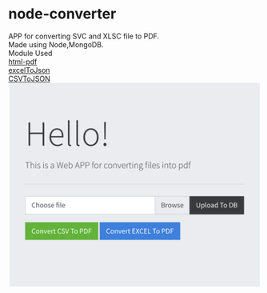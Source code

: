 # node-converter
APP for converting SVC and XLSC file to PDF.   
Made using Node,MongoDB.   
Module Used   
            [html-pdf](https://www.npmjs.com/package/html-pdf?activeTab=readme)    
            [excelToJson](https://www.npmjs.com/package/convert-excel-to-json)    
            [CSVToJSON](https://www.npmjs.com/package/csvtojson)    
![SS](https://github.com/chihempat/node-converter/blob/master/ss.png)    
